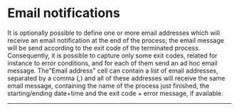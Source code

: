 # Email notifications

It is optionally possible to define one or more email addresses which will receive an email notification at the end of the process; the email message will be send according to the exit code of the terminated process.  
Consequently, it is possible to capture only some exit codes, related for instance to error conditions, and for each of them send an ad hoc email message. The"Email address" cell can contain a list of email addresses, separated by a comma \(,\) and all of these addresses will receive the same email message, containing the name of the process just finished, the starting/ending date+time and the exit code + error message, if available.

---



